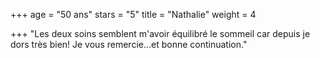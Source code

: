 +++
age = "50 ans"
stars = "5"
title = "Nathalie"
weight = 4

+++
"Les deux soins semblent m'avoir équilibré le sommeil car depuis je dors très bien! Je vous remercie...et bonne continuation."
